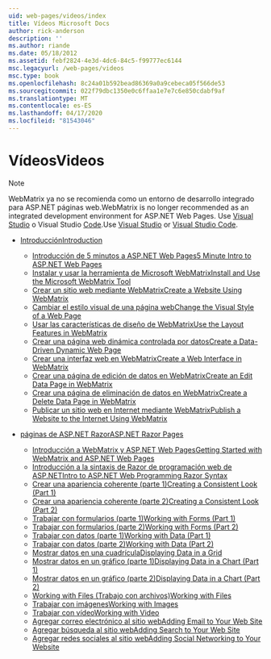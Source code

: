```yaml
---
uid: web-pages/videos/index
title: Vídeos Microsoft Docs
author: rick-anderson
description: ''
ms.author: riande
ms.date: 05/18/2012
ms.assetid: febf2824-4e3d-4dc6-84c5-f99777ec6144
msc.legacyurl: /web-pages/videos
msc.type: book
ms.openlocfilehash: 8c24a01b592bead86369a0a9cebeca05f566de53
ms.sourcegitcommit: 022f79dbc1350e0c6ffaa1e7e7c6e850cdabf9af
ms.translationtype: MT
ms.contentlocale: es-ES
ms.lasthandoff: 04/17/2020
ms.locfileid: "81543046"
---
```

# <a name="videos"></a><span data-ttu-id="686be-102">Vídeos</span><span class="sxs-lookup"><span data-stu-id="686be-102">Videos</span></span>

> [!NOTE] 
> <span data-ttu-id="686be-103">WebMatrix ya no se recomienda como un entorno de desarrollo integrado para ASP.NET páginas web.</span><span class="sxs-lookup"><span data-stu-id="686be-103">WebMatrix is no longer recommended as an integrated development environment for ASP.NET Web Pages.</span></span> <span data-ttu-id="686be-104">Use [Visual Studio](xref:web-pages/overview/getting-started/program-asp-net-web-pages-in-visual-studio) o Visual Studio [Code](https://code.visualstudio.com/).</span><span class="sxs-lookup"><span data-stu-id="686be-104">Use [Visual Studio](xref:web-pages/overview/getting-started/program-asp-net-web-pages-in-visual-studio) or [Visual Studio Code](https://code.visualstudio.com/).</span></span>

- [<span data-ttu-id="686be-105">Introducción</span><span class="sxs-lookup"><span data-stu-id="686be-105">Introduction</span></span>](introduction/index.md)

    - [<span data-ttu-id="686be-106">Introducción de 5 minutos a ASP.NET Web Pages</span><span class="sxs-lookup"><span data-stu-id="686be-106">5 Minute Intro to ASP.NET Web Pages</span></span>](introduction/5-minute-introduction-to-aspnet-web-pages.md)
    - [<span data-ttu-id="686be-107">Instalar y usar la herramienta de Microsoft WebMatrix</span><span class="sxs-lookup"><span data-stu-id="686be-107">Install and Use the Microsoft WebMatrix Tool</span></span>](introduction/install-and-use-the-microsoft-webmatrix-tool.md)
    - [<span data-ttu-id="686be-108">Crear un sitio web mediante WebMatrix</span><span class="sxs-lookup"><span data-stu-id="686be-108">Create a Website Using WebMatrix</span></span>](introduction/create-a-website-using-webmatrix.md)
    - [<span data-ttu-id="686be-109">Cambiar el estilo visual de una página web</span><span class="sxs-lookup"><span data-stu-id="686be-109">Change the Visual Style of a Web Page</span></span>](introduction/change-the-visual-style-of-a-web-page.md)
    - [<span data-ttu-id="686be-110">Usar las características de diseño de WebMatrix</span><span class="sxs-lookup"><span data-stu-id="686be-110">Use the Layout Features in WebMatrix</span></span>](introduction/use-the-layout-features-in-webmatrix.md)
    - [<span data-ttu-id="686be-111">Crear una página web dinámica controlada por datos</span><span class="sxs-lookup"><span data-stu-id="686be-111">Create a Data-Driven Dynamic Web Page</span></span>](introduction/create-a-data-driven-dynamic-web-page.md)
    - [<span data-ttu-id="686be-112">Crear una interfaz web en WebMatrix</span><span class="sxs-lookup"><span data-stu-id="686be-112">Create a Web Interface in WebMatrix</span></span>](introduction/create-a-web-interface-in-webmatrix.md)
    - [<span data-ttu-id="686be-113">Crear una página de edición de datos en WebMatrix</span><span class="sxs-lookup"><span data-stu-id="686be-113">Create an Edit Data Page in WebMatrix</span></span>](introduction/create-an-edit-data-page-in-webmatrix.md)
    - [<span data-ttu-id="686be-114">Crear una página de eliminación de datos en WebMatrix</span><span class="sxs-lookup"><span data-stu-id="686be-114">Create a Delete Data Page in WebMatrix</span></span>](introduction/create-a-delete-data-page-in-webmatrix.md)
    - [<span data-ttu-id="686be-115">Publicar un sitio web en Internet mediante WebMatrix</span><span class="sxs-lookup"><span data-stu-id="686be-115">Publish a Website to the Internet Using WebMatrix</span></span>](introduction/publish-a-website-to-the-internet-using-webmatrix.md)
- [<span data-ttu-id="686be-116">páginas de ASP.NET Razor</span><span class="sxs-lookup"><span data-stu-id="686be-116">ASP.NET Razor Pages</span></span>](aspnet-razor-pages/index.md)

    - [<span data-ttu-id="686be-117">Introducción a WebMatrix y ASP.NET Web Pages</span><span class="sxs-lookup"><span data-stu-id="686be-117">Getting Started with WebMatrix and ASP.NET Web Pages</span></span>](aspnet-razor-pages/getting-started-with-webmatrix-and-aspnet-web-pages.md)
    - [<span data-ttu-id="686be-118">Introducción a la sintaxis de Razor de programación web de ASP.NET</span><span class="sxs-lookup"><span data-stu-id="686be-118">Intro to ASP.NET Web Programming Razor Syntax</span></span>](aspnet-razor-pages/introduction-to-aspnet-web-programming-using-the-razor-syntax.md)
    - [<span data-ttu-id="686be-119">Crear una apariencia coherente (parte 1)</span><span class="sxs-lookup"><span data-stu-id="686be-119">Creating a Consistent Look (Part 1)</span></span>](aspnet-razor-pages/creating-a-consistent-look-part-1.md)
    - [<span data-ttu-id="686be-120">Crear una apariencia coherente (parte 2)</span><span class="sxs-lookup"><span data-stu-id="686be-120">Creating a Consistent Look (Part 2)</span></span>](aspnet-razor-pages/creating-a-consistent-look-part-2.md)
    - [<span data-ttu-id="686be-121">Trabajar con formularios (parte 1)</span><span class="sxs-lookup"><span data-stu-id="686be-121">Working with Forms (Part 1)</span></span>](aspnet-razor-pages/working-with-forms-part-1.md)
    - [<span data-ttu-id="686be-122">Trabajar con formularios (parte 2)</span><span class="sxs-lookup"><span data-stu-id="686be-122">Working with Forms (Part 2)</span></span>](aspnet-razor-pages/working-with-forms-part-2.md)
    - [<span data-ttu-id="686be-123">Trabajar con datos (parte 1)</span><span class="sxs-lookup"><span data-stu-id="686be-123">Working with Data (Part 1)</span></span>](aspnet-razor-pages/working-with-data-part-1.md)
    - [<span data-ttu-id="686be-124">Trabajar con datos (parte 2)</span><span class="sxs-lookup"><span data-stu-id="686be-124">Working with Data (Part 2)</span></span>](aspnet-razor-pages/working-with-data-part-2.md)
    - [<span data-ttu-id="686be-125">Mostrar datos en una cuadrícula</span><span class="sxs-lookup"><span data-stu-id="686be-125">Displaying Data in a Grid</span></span>](aspnet-razor-pages/displaying-data-in-a-grid.md)
    - [<span data-ttu-id="686be-126">Mostrar datos en un gráfico (parte 1)</span><span class="sxs-lookup"><span data-stu-id="686be-126">Displaying Data in a Chart (Part 1)</span></span>](aspnet-razor-pages/displaying-data-in-a-chart-part-1.md)
    - [<span data-ttu-id="686be-127">Mostrar datos en un gráfico (parte 2)</span><span class="sxs-lookup"><span data-stu-id="686be-127">Displaying Data in a Chart (Part 2)</span></span>](aspnet-razor-pages/displaying-data-in-a-chart-part-2.md)
    - [<span data-ttu-id="686be-128">Working with Files (Trabajo con archivos)</span><span class="sxs-lookup"><span data-stu-id="686be-128">Working with Files</span></span>](aspnet-razor-pages/working-with-files.md)
    - [<span data-ttu-id="686be-129">Trabajar con imágenes</span><span class="sxs-lookup"><span data-stu-id="686be-129">Working with Images</span></span>](aspnet-razor-pages/working-with-images.md)
    - [<span data-ttu-id="686be-130">Trabajar con vídeo</span><span class="sxs-lookup"><span data-stu-id="686be-130">Working with Video</span></span>](aspnet-razor-pages/working-with-video.md)
    - [<span data-ttu-id="686be-131">Agregar correo electrónico al sitio web</span><span class="sxs-lookup"><span data-stu-id="686be-131">Adding Email to Your Web Site</span></span>](aspnet-razor-pages/adding-email-to-your-web-site.md)
    - [<span data-ttu-id="686be-132">Agregar búsqueda al sitio web</span><span class="sxs-lookup"><span data-stu-id="686be-132">Adding Search to Your Web Site</span></span>](aspnet-razor-pages/adding-search-to-your-web-site.md)
    - [<span data-ttu-id="686be-133">Agregar redes sociales al sitio web</span><span class="sxs-lookup"><span data-stu-id="686be-133">Adding Social Networking to Your Website</span></span>](aspnet-razor-pages/adding-social-networking-to-your-website.md)
